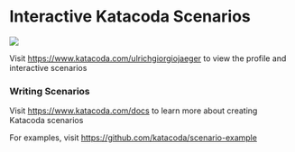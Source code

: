 # Interactive Katacoda Scenarios

[![](http://shields.katacoda.com/katacoda/ulrichgiorgiojaeger/count.svg)](https://www.katacoda.com/ulrichgiorgiojaeger "Get your profile on Katacoda.com")

Visit https://www.katacoda.com/ulrichgiorgiojaeger to view the profile and interactive scenarios

### Writing Scenarios
Visit https://www.katacoda.com/docs to learn more about creating Katacoda scenarios

For examples, visit https://github.com/katacoda/scenario-example
